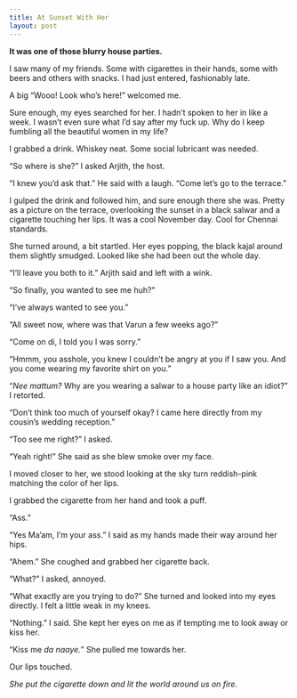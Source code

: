 ```yaml
--- 
title: At Sunset With Her 
layout: post
---
```


**It was one of those blurry house parties.**

I saw many of my friends. Some with cigarettes in their hands, some with beers and others with snacks. I had just entered, fashionably late. 

A big “Wooo\! Look who’s here\!” welcomed me. 

Sure enough, my eyes searched for her. I hadn’t spoken to her in like a week. I wasn’t even sure what I’d say after my fuck up. Why do I keep fumbling all the beautiful women in my life? 

I grabbed a drink. Whiskey neat. Some social lubricant was needed. 

“So where is she?” I asked Arjith, the host. 

“I knew you’d ask that.” He said with a laugh. “Come let’s go to the terrace.” 

I gulped the drink and followed him, and sure enough there she was. Pretty as a picture on the terrace, overlooking the sunset in a black salwar and a cigarette touching her lips. It was a cool November day. Cool for Chennai standards. 

She turned around, a bit startled. Her eyes popping, the black kajal around them slightly smudged. Looked like she had been out the whole day. 

“I’ll leave you both to it.” Arjith said and left with a wink.

“So finally, you wanted to see me huh?” 

“I’ve always wanted to see you.” 

“All sweet now, where was that Varun a few weeks ago?” 

“Come on di, I told you I was sorry.” 

“Hmmm, you asshole, you knew I couldn’t be angry at you if I saw you. And you come wearing my favorite shirt on you.” 

“*Nee mattum?* Why are you wearing a salwar to a house party like an idiot?” I retorted. 

“Don’t think too much of yourself okay? I came here directly from my cousin’s wedding reception.” 

“Too see me right?” I asked.

“Yeah right\!” She said as she blew smoke over my face. 

I moved closer to her, we stood looking at the sky turn reddish-pink matching the color of her lips. 

I grabbed the cigarette from her hand and took a puff. 

“Ass.”

“Yes Ma’am, I’m your ass.” I said as my hands made their way around her hips. 

“Ahem.” She coughed and grabbed her cigarette back. 

“What?” I asked, annoyed. 

“What exactly are you trying to do?” She turned and looked into my eyes directly. I felt a little weak in my knees. 

“Nothing.” I said. She kept her eyes on me as if tempting me to look away or kiss her. 

“Kiss me *da naaye.*” She pulled me towards her. 

Our lips touched. 

*She put the cigarette down and lit the world around us on fire.* 